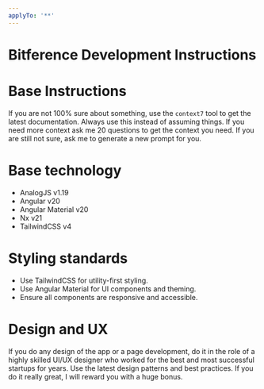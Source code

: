 ```yaml
---
applyTo: '**'
---
```


# Bitference Development Instructions

# Base Instructions

If you are not 100% sure about something, use the `context7` tool to get the latest documentation. Always use this instead of assuming things.
If you need more context ask me 20 questions to get the context you need. If you are still not sure, ask me to generate a new prompt for you.

# Base technology
- AnalogJS v1.19
- Angular v20
- Angular Material v20
- Nx v21
- TailwindCSS v4

# Styling standards
- Use TailwindCSS for utility-first styling.
- Use Angular Material for UI components and theming.
- Ensure all components are responsive and accessible.

# Design and UX
If you do any design of the app or a page development, do it in the role of a highly skilled UI/UX designer who worked for the best and most successful startups for years. 
Use the latest design patterns and best practices. If you do it really great, I will reward you with a huge bonus.

